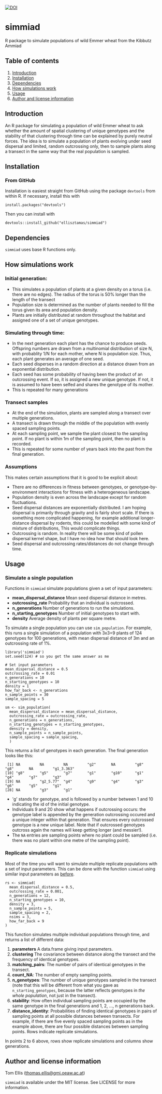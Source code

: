 [![DOI](https://zenodo.org/badge/237212349.svg)](https://zenodo.org/badge/latestdoi/237212349)

# simmiad
R package to simulate populations of wild Emmer wheat from the Kibbutz Ammiad

## Table of contents

1. [Introduction](#introduction)
2. [Installation](#installation)
3. [Dependencies](#dependencies)
4. [How simulations work](#how-simulations-work)
5. [Usage](#usage)
6. [Author and license information](#author-and-license-information)

## Introduction

An R package for simulating a population of wild Emmer wheat to ask whether the amount of spatial clustering of unique genotypes and the stability of that clustering through time can be explained by purely neutral forces. The idea is to simulate a population of plants evolving under seed dispersal and limited, random outcrossing only, then to sample plants along a transect in the same way that the real population is sampled.

## Installation
### From GitHub
Installation is easiest straight from GitHub using the package `devtools` from within R.
If necessary, install this with

```
install.packages("devtools")
```

Then you can install with

```
devtools::install_github("ellisztamas/simmiad")
```
## Dependencies

`simmiad` uses base R functions only.

## How simulations work

### Initial generation:

* This simulates a population of plants at a given density on a torus (i.e. there are no edges). The radius of the torus is 50% longer than the length of the transect
* Population size is determined as the number of plants needed to fill the torus given its area and population density.
* Plants are initially distributed at random throughout the habitat and assigned one of a set of unique genotypes.

### Simulating through time:

* In the next generation each plant has the chance to produce seeds. Offspring numbers are drawn from a multinomial distribution of size N, with probablity 1/N for each mother, where N is population size. Thus, each plant generates an average of one seed.
* Each seed disperses in a random direction at a distance drawn from an exponential distribution.
* Each seed has some probability of having been the product of an outcrossing event. If so, it is assigned a new unique genotype. If not, it is assumed to have been selfed and shares the genotype of its mother.
* This is repeated for many generations

### Transect samples

* At the end of the simulation, plants are sampled along a transect over multiple generations.
* A transect is drawn through the middle of the population with evenly spaced sampling points.
* At each sampling point, we sample the plant closest to the sampling point. If no plant is within 1m of the sampling point, then no plant is recorded.
* This is repeated for some number of years back into the past from the final generation.

### Assumptions
This makes certain assumptions that it is good to be explicit about:

* There are no differences in fitness between genotypes, or genotype-by-environment interactions for fitness with a heterogeneous landscape.
* Population density is even across the landscape except for random fluctuations.
* Seed dispersal distances are exponentially distributed. I am hoping dispersal is primarily through gravity and is fairly short scale. If there is something more complicated happening, for example additional longer-distance dispersal by rodents, this could be modelled with some kind of mixture of distributions, This would complicate things.
* Outcrossing is random. In reality there will be some kind of pollen dispersal kernel shape, but I have no idea how that should look here.
* Seed dispersal and outcrossing rates/distances do not change through time.

## Usage
### Simulate a single population

Functions in `simmiad` simulate populations given a set of input parameters:

* **mean_dispersal_distance** Mean seed dispersal distance in metres.
* **outcrossing_rate** Probability that an individual is outcrossed.
* **n_generations** Number of generations to run the simulations.
* **n_starting_genotypes** Number of initial genotypes to start with.
* **density** Average density of plants per square metre.

To simulate a single population you can use `sim_population`. For example, this runs a single simulation of a population with 3x3=9 plants of 124 genotypes for 100 generations, with mean dispersal distance of 3m and an outcrossing rate of 1%.

```
library('simmiad')
set.seed(124) # so you get the same answer as me

# Set input parameters
mean_dispersal_distance = 0.5
outcrossing_rate = 0.01
n_generations = 10
n_starting_genotypes = 10
density = 1
how_far_back <- n_generations
n_sample_points = 30
sample_spacing = 5

sm <- sim_population(
  mean_dispersal_distance = mean_dispersal_distance,
  outcrossing_rate = outcrossing_rate,
  n_generations = n_generations,
  n_starting_genotypes = n_starting_genotypes,
  density = density,
  n_sample_points = n_sample_points,
  sample_spacing = sample_spacing,
  )
```

This returns a list of genotypes in each generation. The final generation looks like this:

```
 [1] NA         NA         NA         "g2"       NA         "g8"       "g8"       NA         "g1_3.363"
[10] "g8"       "g5"       "g7"       "g1"       "g10"      "g1"       "g4"       "g7"       "g3"      
[19] NA         "g2_5.77"  "g4"       "g9"       "g4"       "g3"       "g6"       "g5"       "g1"      
[28] NA         "g3"       "g1"             
```

- 'g' stands for genotype, and is followed by a number between 1 and 10 indicating the id of the initial genotype.
- Individuals 9 and 20 show what happens if outcrossing occurs: the genotype label is appended by the generation outcrossing occured and a unique integer within that generation. That ensures every outcrossed genotype is a new unique label. Note that if outcrossed genotypes outcross again the names will keep getting longer (and messier!).
- The `NA` entries are sampling points where no plant could be sampled (i.e. there was no plant within one metre of the sampling point).

### Replicate simulations
Most of the time you will want to simulate multiple replicate populations with a set of input parameters. This can be done with the function `simmiad` using similar input parameters as [before](#Simulate-a-single-population).

```
rs <- simmiad(
  mean_dispersal_distance = 0.5,
  outcrossing_rate = 0.001,
  n_generations = 12,
  n_starting_genotypes = 10,
  density = 3,
  n_sample_points = 5,
  sample_spacing = 2,
  nsims = 3,
  how_far_back = 9
)
```
This function simulates multiple individual populations through time, and returns a list of different data:

1. **parameters** A data.frame giving input parameters.
2. **clustering** The covariance between distance along the transect and the frequency of identical genotypes.
3. **matching_pairs**: The number of pairs of identical genotypes in the transect.
4. **count_NA**: The number of empty sampling points.
5. **n_genotypes**: The number of unique genotypes sampled in the transect (note that this will be different from what you gave as `n_starting_genotypes`, because the latter reflects genotypes in *the whole population*, not just in the transect).
6. **stability**: How often individual sampling points are occupied by the same genotype in the final generations and 1, 2, ..., n generations back.
7. **distance_identity**: Probabilities of finding identical genotypes in pairs of sampling points at all possible distances between transects. For example, if there are five evenly spaced sampling points as in the example above, there are four possible distances between sampling points. Rows indicate replicate simulations.

In points 2 to 6 above, rows show replicate simulations and columns show generations.

## Author and license information

Tom Ellis (thomas.ellis@gmi.oeaw.ac.at)

`simmiad` is available under the MIT license. See LICENSE for more information.
